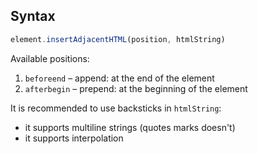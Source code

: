 ## Syntax
```js
element.insertAdjacentHTML(position, htmlString)
```

Available positions:
1. `beforeend` – append: at the end of the element
2. `afterbegin` – prepend: at the beginning of the element

It is recommended to use backsticks in `htmlString`:
- it supports multiline strings (quotes marks doesn't)
- it supports interpolation